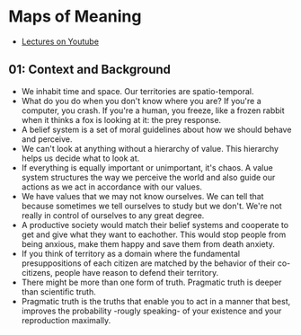 # Maps of Meaning

* [Lectures on Youtube](https://www.youtube.com/watch?v=I8Xc2_FtpHI&list=PLSvU92BBjbcLH2oRiOlVexd3WBxO7XqYH)

## 01: Context and Background

* We inhabit time and space. Our territories are spatio-temporal.
* What do you do when you don't know where you are? If you're a computer, you crash. If you're a human, you freeze, like a frozen rabbit when it thinks a fox is looking at it: the prey response.
* A belief system is a set of moral guidelines about how we should behave and perceive.
* We can't look at anything without a hierarchy of value. This hierarchy helps us decide what to look at.
* If everything is equally important or unimportant, it's chaos. A value system structures the way we perceive the world and also guide our actions as we act in accordance with our values.
* We have values that we may not know ourselves. We can tell that because sometimes we tell ourselves to study but we don't. We're not really in control of ourselves to any great degree.
* A productive society would match their belief systems and cooperate to get and give what they want to eachother. This would stop people from being anxious, make them happy and save them from death anxiety.
* If you think of territory as a domain where the fundamental presuppositions of each citizen are matched by the behavior of their co-citizens, people have reason to defend their territory.
* There might be more than one form of truth. Pragmatic truth is deeper than scientific truth.
* Pragmatic truth is the truths that enable you to act in a manner that best, improves the probability -rougly speaking- of your existence and your reproduction maximally.

##
